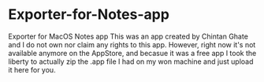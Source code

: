 # Exporter-for-Notes-app
Exporter for MacOS Notes app
This was an app created by Chintan Ghate and I do not own nor claim any rights to this app.
However, right now it's not available anymore on the AppStore, and becasue it was a free app
I took the liberty to actually zip the .app file I had on my won machine and just upload it here for you.
